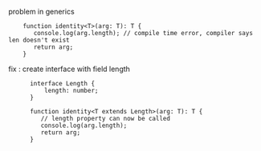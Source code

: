 problem in generics 

        function identity<T>(arg: T): T {
           console.log(arg.length); // compile time error, compiler says len doesn't exist
           return arg;
        }


fix : create interface with field length

          interface Length {
              length: number;
          }

          function identity<T extends Length>(arg: T): T {
             // length property can now be called
             console.log(arg.length);
             return arg;
          }
